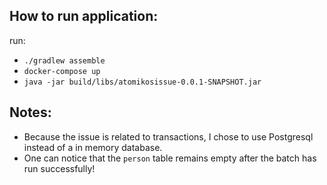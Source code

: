 ## How to run application:

run:

  - `./gradlew assemble`
  - `docker-compose up`
  - `java -jar build/libs/atomikosissue-0.0.1-SNAPSHOT.jar`

## Notes:

 - Because the issue is related to transactions, I chose to use Postgresql instead of a in memory database.
 - One can notice that the `person` table remains empty after the batch has run successfully!
